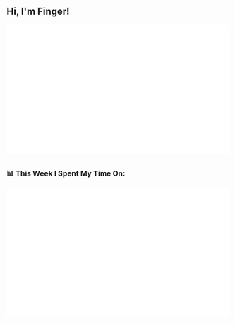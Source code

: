 <h2> Hi, I'm Finger!</h2>

<img align="right" src="https://raw.githubusercontent.com/spianmo/github-stats/master/generated/overview.svg#gh-light-mode-only">

<!-- <img align="right" height="160em" src="https://github-readme-stats-eight-theta.vercel.app/api/top-langs/?username=spianmo&layout=compact&langs_count=8&theme=algolia"/>	 -->
	
```go
package main

type Me struct {
	Name   string
	Job    string
	Code   string
	Skills string
}

func main() {
	me := &Me{
		Name:   "Finger",
		Job:    "Client-side Engineer",
		Code:   "Java and C++ and Others",
		Skills: "Android Security NLP ^o^",
	}
	_ = me
}
```


<h3>📊 This Week I Spent My Time On:</h3>
<img align='right' src="https://raw.githubusercontent.com/spianmo/github-stats/master/generated/languages.svg#gh-light-mode-only">

<!--START_SECTION:waka-->

```text
Python                   23 hrs 7 mins   ████████████████░░░░░░░░░   64.31 %
JSON                     3 hrs 38 mins   ██▓░░░░░░░░░░░░░░░░░░░░░░   10.14 %
Vue.js                   3 hrs 12 mins   ██▒░░░░░░░░░░░░░░░░░░░░░░   08.91 %
Text                     1 hr 47 mins    █▒░░░░░░░░░░░░░░░░░░░░░░░   04.98 %
JavaScript               1 hr 8 mins     ▓░░░░░░░░░░░░░░░░░░░░░░░░   03.16 %
Markdown                 49 mins         ▓░░░░░░░░░░░░░░░░░░░░░░░░   02.27 %
```

<!--END_SECTION:waka-->
